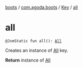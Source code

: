 [boots](../../index.md) / [com.agoda.boots](../index.md) / [Key](index.md) / [all](./all.md)

# all

`@JvmStatic fun all(): `[`All`](-all/index.md)

Creates an instance of [All](-all/index.md) key.

**Return**
instance of [All](-all/index.md)

